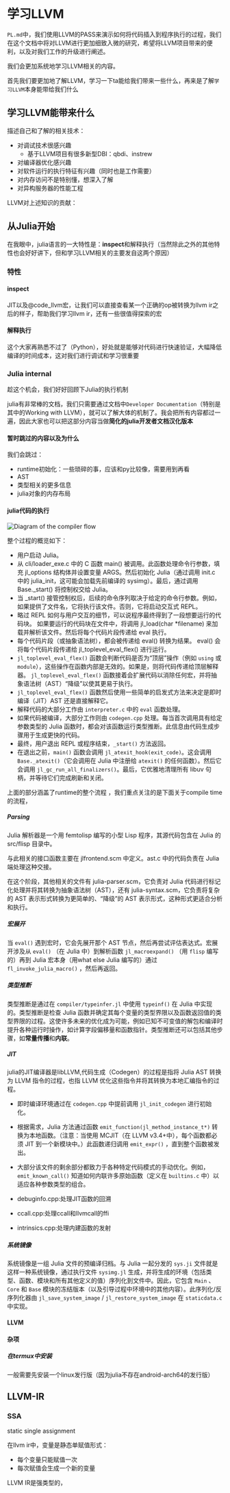 # 学习LLVM

`PL.md`中，我们使用LLVM的PASS来演示如何将代码插入到程序执行的过程，我们在这个文档中将对LLVM进行更加细致入微的研究，希望将LLVM项目带来的便利，以及对我们工作的升级进行阐述。

我们会更加系统地学习LLVM相关的内容。

首先我们要更加地了解LLVM，学习一下ta能给我们带来一些什么，再来是了解`学习LLVM`本身能带给我们什么



## 学习LLVM能带来什么

描述自己和了解的相关技术：

* 对调试技术很感兴趣
  * 基于LLVM项目有很多新型DBI：qbdi、instrew
* 对编译器优化感兴趣
* 对软件运行的执行特征有兴趣（同时也是工作需要）
* 对内存访问不是特别懂，想深入了解
* 对异构服务器的性能工程



LLVM对上述知识的贡献：





## 从Julia开始

在我眼中，julia语言的一大特性是：**inspect**和解释执行（当然除此之外的其他特性也会好好讲下，但和学习LLVM相关的主要发自这两个原因）



### 特性

#### inspect

JIT以及@code_llvm宏，让我们可以直接查看某一个正确的op被转换为llvm ir之后的样子，帮助我们学习llvm ir，还有一些很值得探索的宏



#### 解释执行

这个大家再熟悉不过了（Python），好处就是能够对代码进行快速验证，大幅降低编译的时间成本，这对我们进行调试和学习很重要



### Julia internal

趁这个机会，我们好好回顾下Julia的执行机制

julia有非常棒的文档，我们只需要通过文档中`Developer Documentation`（特别是其中的Working with LLVM），就可以了解大体的机制了。我会把所有内容都过一遍，因此大家也可以把这部分内容当做**简化的julia开发者文档汉化版本**



#### 暂时跳过的内容以及为什么

我们会跳过：

* runtime初始化：一些琐碎的事，应该和py比较像，需要用到再看
* AST
* 类型相关的更多信息
* julia对象的内存布局



#### julia代码的执行

![Diagram of the compiler flow](../statics/compiler_diagram.png)

整个过程的概览如下：

* 用户启动 Julia。
* 从 cli/loader_exe.c 中的 C 函数 main() 被调用。此函数处理命令行参数，填充 jl_options 结构体并设置变量 ARGS。然后初始化 Julia（通过调用 init.c 中的 julia_init，这可能会加载先前编译的 sysimg）。最后，通过调用 Base._start() 将控制权交给 Julia。
* 当 _start() 接管控制权后，后续的命令序列取决于给定的命令行参数。例如，如果提供了文件名，它将执行该文件。否则，它将启动交互式 REPL。
* 略过 REPL 如何与用户交互的细节，可以说程序最终得到了一段想要运行的代码块。
  如果要运行的代码块在文件中，将调用 jl_load(char *filename) 来加载并解析该文件。然后将每个代码片段传递给 eval 执行。
* 每个代码片段（或抽象语法树），都会被传递给 eval() 转换为结果。
  eval() 会将每个代码片段传递给 jl_toplevel_eval_flex() 进行运行。
* `jl_toplevel_eval_flex()` 函数会判断代码是否为“顶层”操作（例如 `using` 或 `module`），这些操作在函数内部是无效的。如果是，则将代码传递给顶层解释器。
  `jl_toplevel_eval_flex()` 函数接着会扩展代码以消除任何宏，并将抽象语法树（AST）“降级”以使其更易于执行。
* `jl_toplevel_eval_flex()` 函数然后使用一些简单的启发式方法来决定是即时编译（JIT）AST 还是直接解释它。
* 解释代码的大部分工作由 `interpreter.c` 中的 `eval` 函数处理。
* 如果代码被编译，大部分工作则由 `codegen.cpp` 处理。每当首次调用具有给定参数类型的 Julia 函数时，都会对该函数运行类型推断。此信息由代码生成步骤用于生成更快的代码。
* 最终，用户退出 REPL 或程序结束，`_start()` 方法返回。
* 在退出之前，`main()` 函数会调用 `jl_atexit_hook(exit_code)`。这会调用 `Base._atexit()`（它会调用在 Julia 中注册给 `atexit()` 的任何函数）。然后它会调用 `jl_gc_run_all_finalizers()`。最后，它优雅地清理所有 libuv 句柄，并等待它们完成刷新和关闭。



上面的部分涵盖了runtime的整个流程 ，我们重点关注的是下面关于compile time的流程，



##### Parsing

Julia 解析器是一个用 femtolisp 编写的小型 Lisp 程序，其源代码包含在 Julia 的 src/flisp 目录中。

与此相关的接口函数主要在 jlfrontend.scm 中定义。ast.c 中的代码负责在 Julia 端处理这种交接。

在这个阶段，其他相关的文件有 julia-parser.scm，它负责对 Julia 代码进行标记化处理并将其转换为抽象语法树（AST），还有 julia-syntax.scm，它负责将复杂的 AST 表示形式转换为更简单的、“降级”的 AST 表示形式，这种形式更适合分析和执行。



##### 宏展开

当 `eval()` 遇到宏时，它会先展开那个 AST 节点，然后再尝试评估表达式。宏展开涉及从 `eval()` （在 Julia 中）到解析函数 `jl_macroexpand()` （用 `flisp` 编写的）再到 Julia 宏本身（用what else Julia 编写的）通过 `fl_invoke_julia_macro()` ，然后再返回。



##### 类型推断

类型推断是通过在 `compiler/typeinfer.jl` 中使用 `typeinf()` 在 Julia 中实现的。类型推断是检查 Julia 函数并确定其每个变量的类型界限以及函数返回值的类型界限的过程。这使许多未来的优化成为可能，例如已知不可变值的解包和编译时提升各种运行时操作，如计算字段偏移量和函数指针。类型推断还可以包括其他步骤，如**常量传播**和**内联**。



##### JIT

julia的JIT编译器是libLLVM,代码生成（Codegen）的过程是指将 Julia AST 转换为 LLVM 指令的过程，也指 LLVM 优化这些指令并将其转换为本地汇编指令的过程。

* 即时编译环境通过在 `codegen.cpp` 中提前调用 `jl_init_codegen` 进行初始化。
* 根据需求，Julia 方法通过函数 `emit_function(jl_method_instance_t*)` 转换为本地函数。（注意：当使用 MCJIT（在 LLVM v3.4+中），每个函数都必须 JIT 到一个新模块中。）此函数递归调用 `emit_expr()` ，直到整个函数被发出。
* 大部分该文件的剩余部分都致力于各种特定代码模式的手动优化。例如， `emit_known_call()` 知道如何内联许多原始函数（定义在 `builtins.c` 中）以适应各种参数类型的组合。



* debuginfo.cpp:处理JIT函数的回溯
* ccall.cpp:处理ccall和llvmcall的ffi
* intrinsics.cpp:处理内建函数的发射



##### 系统镜像

系统镜像是一组 Julia 文件的预编译归档。与 Julia 一起分发的 `sys.ji` 文件就是这样一种系统镜像，通过执行文件 `sysimg.jl` 生成，并将生成的环境（包括类型、函数、模块和所有其他定义的值）序列化到文件中。因此，它包含 `Main` 、 `Core` 和 `Base` 模块的冻结版本（以及引导过程中环境中的其他内容）。此序列化/反序列化器由 `jl_save_system_image` / `jl_restore_system_image` 在 `staticdata.c` 中实现。



#### LLVM



#### 杂项

##### 在termux中安装

一般需要先安装一个linux发行版（因为julia不存在android-arch64的发行版）





## LLVM-IR

### SSA

static single assignment

在llvm ir中，变量是静态单赋值形式：

* 每个变量只能赋值一次
* 每次赋值会生成一个新的变量



LLVM IR是强类型的，



